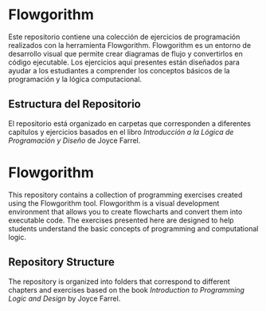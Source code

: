 # Flowgorithm

Este repositorio contiene una colección de ejercicios de programación realizados con la herramienta Flowgorithm. Flowgorithm es un entorno de desarrollo visual que permite crear diagramas de flujo y convertirlos en código ejecutable. Los ejercicios aquí presentes están diseñados para ayudar a los estudiantes a comprender los conceptos básicos de la programación y la lógica computacional.

## Estructura del Repositorio

El repositorio está organizado en carpetas que corresponden a diferentes capítulos y ejercicios basados en el libro *Introducción a la Lógica de Programación y Diseño* de Joyce Farrel.

# Flowgorithm

This repository contains a collection of programming exercises created using the Flowgorithm tool. Flowgorithm is a visual development environment that allows you to create flowcharts and convert them into executable code. The exercises presented here are designed to help students understand the basic concepts of programming and computational logic.

## Repository Structure

The repository is organized into folders that correspond to different chapters and exercises based on the book *Introduction to Programming Logic and Design* by Joyce Farrel.
